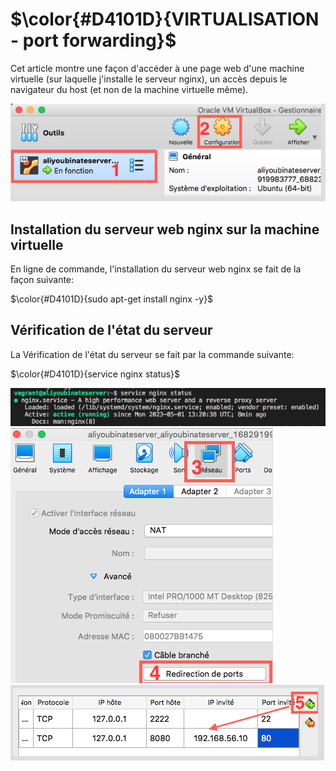 # $\color{#D4101D}{VIRTUALISATION - port forwarding}$
Cet article montre une façon d'accéder à une page web d'une machine virtuelle (sur laquelle j'installe le serveur nginx), un accès depuis le navigateur du host (et non de la machine virtuelle même).

<img src="https://raw.githubusercontent.com/abiForSofteam/virtualisation/main/img1.png">

## Installation du serveur web nginx sur la machine virtuelle
En ligne de commande, l'installation du serveur web nginx se fait de la façon suivante:  

$\color{#D4101D}{sudo apt-get install nginx -y}$


## Vérification de l'état du serveur
La Vérification de l'état du serveur se fait par la commande suivante:  

$\color{#D4101D}{service nginx status}$

<img src="https://raw.githubusercontent.com/abiForSofteam/virtualisation/master/nginx_status.png">

<img src="https://raw.githubusercontent.com/abiForSofteam/virtualisation/master/img2.png">
<img src="https://raw.githubusercontent.com/abiForSofteam/virtualisation/master/img3.png">
